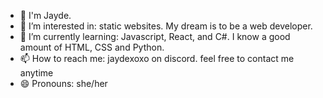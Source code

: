 - 👋 I'm Jayde.
- 👀 I’m interested in: static websites. My dream is to be a web developer.
- 🌱 I’m currently learning: Javascript, React, and C#. I know a good amount of HTML, CSS and Python.
- 📫 How to reach me: jaydexoxo on discord. feel free to contact me anytime
- 😄 Pronouns: she/her
